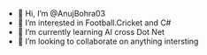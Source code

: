 - 👋 Hi, I’m @AnujBohra03
- 👀 I’m interested in Football.Cricket and C#
- 🌱 I’m currently learning AI cross Dot Net
- 💞️ I’m looking to collaborate on anything intersting

